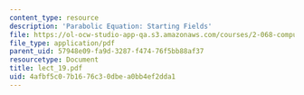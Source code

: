 ```yaml
---
content_type: resource
description: 'Parabolic Equation: Starting Fields'
file: https://ol-ocw-studio-app-qa.s3.amazonaws.com/courses/2-068-computational-ocean-acoustics-13-853-spring-2003/4afbf5c07b1676c30dbea0bb4ef2dda1_lect_19.pdf
file_type: application/pdf
parent_uid: 57948e09-fa9d-3287-f474-76f5bb88af37
resourcetype: Document
title: lect_19.pdf
uid: 4afbf5c0-7b16-76c3-0dbe-a0bb4ef2dda1
---
```


